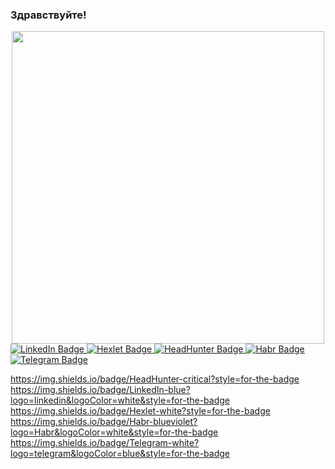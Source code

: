 ### Здравствуйте!
<div id="header" align="center">
  <img src="https://media.tenor.com/41J3A6rJl0wAAAAd/internet.gif" width="500"/>
</div>
<div id="badges">
  <a href="your-linkedin-URL">
    <img src="https://img.shields.io/badge/LinkedIn-blue?logo=linkedin&logoColor=white&style=for-the-badge" alt="LinkedIn Badge"/>
  </a>
  <a href="your-Hexlet-URL">
    <img src="https://img.shields.io/badge/Hexlet-white?style=for-the-badge" alt="Hexlet Badge"/>
  </a>
  <a href="your-HeadHunter-URL">
    <img src="https://img.shields.io/badge/HeadHunter-critical?style=for-the-badge" alt="HeadHunter Badge"/>
  </a>
  <a href="your-Habr-URL">
    <img src="https://img.shields.io/badge/Habr-blueviolet?logo=Habr&logoColor=white&style=for-the-badge" alt="Habr Badge"/>
  </a>
  <a href="your-Telegram-URL">
    <img src="https://img.shields.io/badge/Telegram-white?logo=telegram&logoColor=blue&style=for-the-badge" alt="Telegram Badge"/>
  </a>
</div>

<!--
**2KO1/2KO1** is a ✨ _special_ ✨ repository because its `README.md` (this file) appears on your GitHub profile.

Here are some ideas to get you started:

- 🔭 I’m currently working on ...
- 🌱 I’m currently learning ...
- 👯 I’m looking to collaborate on ...
- 🤔 I’m looking for help with ...
- 💬 Ask me about ...
- 📫 How to reach me: ...
- 😄 Pronouns: ...
- ⚡ Fun fact: ...
-->
https://img.shields.io/badge/HeadHunter-critical?style=for-the-badge
https://img.shields.io/badge/LinkedIn-blue?logo=linkedin&logoColor=white&style=for-the-badge
https://img.shields.io/badge/Hexlet-white?style=for-the-badge
https://img.shields.io/badge/Habr-blueviolet?logo=Habr&logoColor=white&style=for-the-badge
https://img.shields.io/badge/Telegram-white?logo=telegram&logoColor=blue&style=for-the-badge
